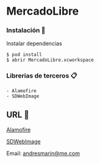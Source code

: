 # MercadoLibre




### Instalación 🔧

Instalar dependencias

```
$ pod install
$ abrir MercadoLibre.xcworkspace
```

### Librerias de terceros 📋
```
- Alamofire
- SDWebImage
```

## URL 📖

[Alamofire](https://github.com/Alamofire/Alamofire)

[SDWebImage](https://github.com/SDWebImage/SDWebImage)

Email: andresmarin@me.com
